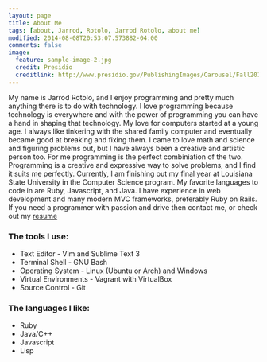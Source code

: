 ```yaml
---
layout: page
title: About Me
tags: [about, Jarrod, Rotolo, Jarrod Rotolo, about me]
modified: 2014-08-08T20:53:07.573882-04:00
comments: false
image:
  feature: sample-image-2.jpg
  credit: Presidio
  creditlink: http://www.presidio.gov/PublishingImages/Carousel/Fall2013_ArtInThePark_1.JPG
---
```


My name is Jarrod Rotolo, and I enjoy programming and pretty much anything there is to do with technology. I love programming because technology is everywhere and with the power of programming you can have a hand in shaping that technology. My love for computers started at a young age. I always like tinkering with the shared family computer and eventually became good at breaking and fixing them. I came to love math and science and figuring problems out, but I have always been a creative and artistic person too. For me programming is the perfect combiniation of the two. Programming is a creative and expressive way to solve problems, and I find it suits me perfectly. Currently, I am finishing out my final year at Louisiana State University in the Computer Science program. My favorite languages to code in are Ruby, Javascript, and Java. I have experience in web development and many modern MVC frameworks, preferably Ruby on Rails.
If you need a programmer with passion and drive then contact me, or check out my [resume](../resume/)

### The tools I use:
 - Text Editor - Vim and Sublime Text 3
 - Terminal Shell - GNU Bash
 - Operating System - Linux (Ubuntu or Arch) and Windows
 - Virtual Environments - Vagrant with VirtualBox
 - Source Control - Git

### The languages I like:
 - Ruby
 - Java/C++
 - Javascript
 - Lisp
